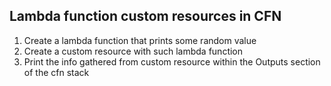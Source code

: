 ## Lambda function custom resources in CFN

1. Create a lambda function that prints some random value
2. Create a custom resource with such lambda function
3. Print the info gathered from custom resource within the Outputs section of the cfn stack

